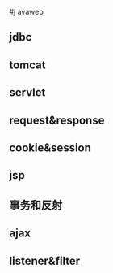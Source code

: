 #j avaweb

## jdbc

## tomcat

## servlet

## request&response

## cookie&session

## jsp

## 事务和反射

## ajax

## listener&filter